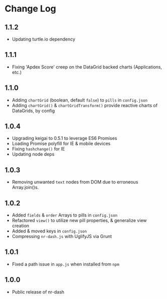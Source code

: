 # Change Log

## 1.1.2
- Updating turtle.io dependency

## 1.1.1
- Fixing 'Apdex Score' creep on the DataGrid backed charts (Applications, etc.)

## 1.1.0
- Adding `chartGrid` (boolean, default `false`) to `pills` in `config.json`
- Adding `chartGrid()` & `chartGridTransform()` provide reactive charts of DataGrids, by config

## 1.0.4
- Upgrading keigai to 0.5.1 to leverage ES6 Promises
- Loading Promise polyfill for IE & mobile devices
- Fixing `hashchange()` for IE
- Updating node deps

## 1.0.3
- Removing unwanted `text` nodes from DOM due to erroneous Array.join()s.

## 1.0.2
- Added `fields` & `order` Arrays to pills in `config.json`
- Refactored `view()` to utilize new pill properties, & generalize view creation
- Added & moved keys in `config.json`
- Compressing `nr-dash.js` with UglifyJS via Grunt

## 1.0.1
- Fixed a path issue in `app.js` when installed from `npm`

## 1.0.0
- Public release of nr-dash
